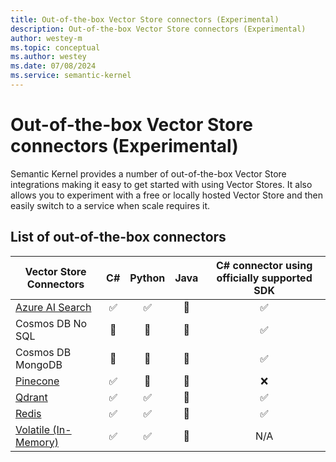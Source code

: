 ```yaml
---
title: Out-of-the-box Vector Store connectors (Experimental)
description: Out-of-the-box Vector Store connectors (Experimental)
author: westey-m
ms.topic: conceptual
ms.author: westey
ms.date: 07/08/2024
ms.service: semantic-kernel
---
```

# Out-of-the-box Vector Store connectors (Experimental)

Semantic Kernel provides a number of out-of-the-box Vector Store integrations making it easy to get started with using Vector Stores. It also allows you to experiment with a free or locally hosted Vector Store and then easily switch to a service when scale requires it.

## List of out-of-the-box connectors

| Vector Store Connectors                             |  C#  | Python | Java | C# connector using officially supported SDK |
|-----------------------------------------------------|:----:|:------:|:----:|:-------------------------------------------:|
| [Azure AI Search](./azure-ai-search-connector.md)   | ✅  | ✅     | 🔄   | ✅                                         |
| Cosmos DB No SQL                                    | 🔄  | 🔄     | 🔄   | ✅                                         |
| Cosmos DB MongoDB                                   | 🔄  | 🔄     | 🔄   | ✅                                         |
| [Pinecone](./pinecone-connector.md)                 | ✅  | 🔄     | 🔄   | ❌                                         |
| [Qdrant](./qdrant-connector.md)                     | ✅  | ✅     | 🔄   | ✅                                         |
| [Redis](./redis-connector.md)                       | ✅  | ✅     | 🔄   | ✅                                         |
| [Volatile (In-Memory)](./volatile-connector.md)     | ✅  | ✅     | 🔄   | N/A                                         |
